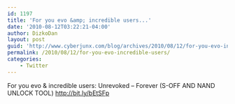 ```yaml
---
id: 1197
title: 'For you evo &amp; incredible users...'
date: '2010-08-12T03:22:21-04:00'
author: DizkoDan
layout: post
guid: 'http://www.cyberjunx.com/blog/archives/2010/08/12/for-you-evo-incredible-users/'
permalink: /2010/08/12/for-you-evo-incredible-users/
categories:
    - Twitter
---
```


For you evo &amp; incredible users: Unrevoked – Forever (S-OFF AND NAND UNLOCK TOOL) <http://bit.ly/bEtSFp>
